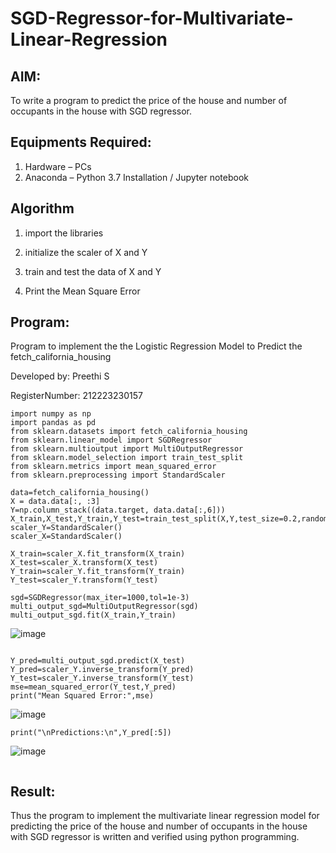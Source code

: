 # SGD-Regressor-for-Multivariate-Linear-Regression

## AIM:
To write a program to predict the price of the house and number of occupants in the house with SGD regressor.

## Equipments Required:
1. Hardware – PCs
2. Anaconda – Python 3.7 Installation / Jupyter notebook

## Algorithm

1. import the libraries

2. initialize the scaler of X and Y
 
3. train and test the data of X and Y
 
4. Print the Mean Square Error

## Program:

Program to implement the the Logistic Regression Model to Predict the fetch_california_housing

Developed by: Preethi S

RegisterNumber:  212223230157


```
import numpy as np
import pandas as pd
from sklearn.datasets import fetch_california_housing
from sklearn.linear_model import SGDRegressor
from sklearn.multioutput import MultiOutputRegressor
from sklearn.model_selection import train_test_split
from sklearn.metrics import mean_squared_error
from sklearn.preprocessing import StandardScaler

data=fetch_california_housing()
X = data.data[:, :3]
Y=np.column_stack((data.target, data.data[:,6]))
X_train,X_test,Y_train,Y_test=train_test_split(X,Y,test_size=0.2,random_state=42)
scaler_Y=StandardScaler()
scaler_X=StandardScaler()

X_train=scaler_X.fit_transform(X_train)
X_test=scaler_X.transform(X_test)
Y_train=scaler_Y.fit_transform(Y_train)
Y_test=scaler_Y.transform(Y_test)

sgd=SGDRegressor(max_iter=1000,tol=1e-3)
multi_output_sgd=MultiOutputRegressor(sgd)
multi_output_sgd.fit(X_train,Y_train)

```
![image](https://github.com/user-attachments/assets/0548b0e0-ee14-4e80-a956-d3a25cd3024f)
```

Y_pred=multi_output_sgd.predict(X_test)
Y_pred=scaler_Y.inverse_transform(Y_pred)
Y_test=scaler_Y.inverse_transform(Y_test)
mse=mean_squared_error(Y_test,Y_pred)
print("Mean Squared Error:",mse)
```

![image](https://github.com/user-attachments/assets/e8915b66-16b7-49b8-9b41-e0ac568627e4)
```
print("\nPredictions:\n",Y_pred[:5])
```

![image](https://github.com/user-attachments/assets/a31bb097-6386-48ec-a22c-e0276bebd3eb)
```
```


## Result:
Thus the program to implement the multivariate linear regression model for predicting the price of the house and number of occupants in the house with SGD regressor is written and verified using python programming.
